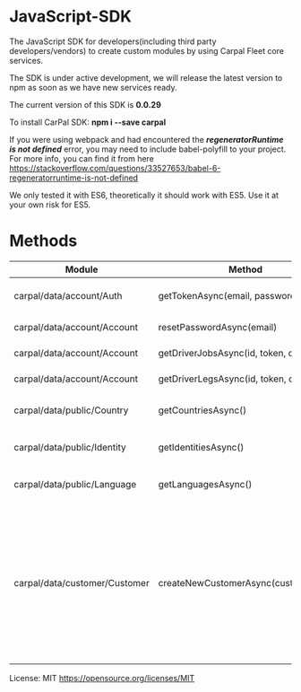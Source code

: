 # JavaScript-SDK
The JavaScript SDK for developers(including third party developers/vendors) to create custom modules by using Carpal Fleet core services.

The SDK is under active development, we will release the latest version to npm as soon as we have new services ready.

The current version of this SDK is **0.0.29**

To install CarPal SDK: **npm i --save carpal**

If you were using webpack and had encountered the ***regeneratorRuntime is not defined*** error, you may need to include babel-polyfill to your project. For more info, you can find it from here https://stackoverflow.com/questions/33527653/babel-6-regeneratorruntime-is-not-defined

We only tested it with ES6, theoretically it should work with ES5. Use it at your own risk for ES5.

# Methods

| Module                        | Method                                | Description                                                          |
| ----------------------------- |---------------------------------------| ---------------------------------------------------------------------|
| carpal/data/account/Auth      | getTokenAsync(email, password)        | This returns the both access token and refresh token                 |
| carpal/data/account/Account   | resetPasswordAsync(email)             | This will call the email service to send out a link                  |
| carpal/data/account/Account   | getDriverJobsAsync(id, token, date)   | This returns list of a driver's jobs for given date                  |
| carpal/data/account/Account   | getDriverLegsAsync(id, token, date)   | This returns list of a driver's legs for given date                  |
| carpal/data/public/Country    | getCountriesAsync()                   | This returns list of countries available for carpal services         |
| carpal/data/public/Identity   | getIdentitiesAsync()                  | This returns list of identities(cities) available for carpal services|
| carpal/data/public/Language   | getLanguagesAsync()                   | This returns list of languages supported by carpal system            |
| carpal/data/customer/Customer   | createNewCustomerAsync(customerObj) | This returns true/false for registration result. The **customerObj** payload example" {email:'xxx@example.com', password: '123456', firstName:'John', lastName:'Lennon', phone:'+6512345678', birthday:'d-m-y', identityId:1, coName:'ABC Pte ltd', coPhone:'+6512345678', coVatNo:'xxxxxx'}            |


License: MIT https://opensource.org/licenses/MIT
